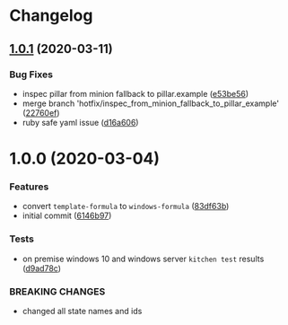 # Changelog

## [1.0.1](https://github.com/clearasmudd/windows-formula/compare/v1.0.0...v1.0.1) (2020-03-11)


### Bug Fixes

* inspec pillar from minion fallback to pillar.example ([e53be56](https://github.com/clearasmudd/windows-formula/commit/e53be561ae8908596ae0e055f3e98fceda649630))
* merge branch 'hotfix/inspec_from_minion_fallback_to_pillar_example' ([22760ef](https://github.com/clearasmudd/windows-formula/commit/22760efabaa0595d712eee1a3d5ca01d68925d0e))
* ruby safe yaml issue ([d16a606](https://github.com/clearasmudd/windows-formula/commit/d16a606d1fb27d5cc05fda7bd5cf75c7baf09dc2))

# 1.0.0 (2020-03-04)


### Features

* convert `template-formula` to `windows-formula` ([83df63b](https://github.com/clearasmudd/windows-formula/commit/83df63b728d6440d0a2e75a16942f0c1d8916fb0))
* initial commit ([6146b97](https://github.com/clearasmudd/windows-formula/commit/6146b97e4f07a70dc26a9e456d196a5f26f56619))


### Tests

* on premise windows 10 and windows server `kitchen test` results ([d9ad78c](https://github.com/clearasmudd/windows-formula/commit/d9ad78c84b41d08089c181755d4ee2336192f30c))


### BREAKING CHANGES

* changed all state names and ids
